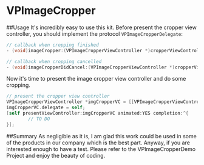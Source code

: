 VPImageCropper
==============

##Usage
It's incredibly easy to use this kit. Before present the cropper view controller, you should implement the protocol ``VPImageCropperDelegate``:

```ObjectiveC
// callback when cropping finished
- (void)imageCropper:(VPImageCropperViewController *)cropperViewController didFinished:(UIImage *)editedImage;

// callback when cropping cancelled
- (void)imageCropperDidCancel:(VPImageCropperViewController *)cropperViewController;
```

Now it's time to present the image cropper view controller and do some cropping.
```ObjectiveC
// present the cropper view controller
VPImageCropperViewController *imgCropperVC = [[VPImageCropperViewController alloc] initWithImage:portraitImg cropFrame:CGRectMake(0, 100.0f, self.view.frame.size.width, self.view.frame.size.width) limitScaleRatio:3.0];
imgCropperVC.delegate = self;
[self presentViewController:imgCropperVC animated:YES completion:^{
        // TO DO
}];
```

##Summary
As negligible as it is, I am glad this work could be used in some of the products in our company which is the best part. Anyway, if you are interested enough to have a test. Please refer to the VPImageCropperDemo Project and enjoy the beauty of coding.
